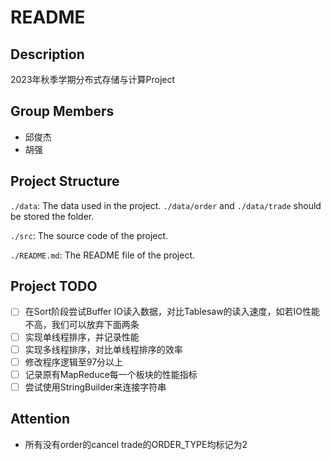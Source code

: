 # README

## Description

2023年秋季学期分布式存储与计算Project

## Group Members

- 邱俊杰
- 胡强 

## Project Structure

`./data`: The data used in the project. `./data/order` and `./data/trade` should be stored the folder.

`./src`: The source code of the project.

`./README.md`: The README file of the project.

## Project TODO

- [ ] 在Sort阶段尝试Buffer IO读入数据，对比Tablesaw的读入速度，如若IO性能不高，我们可以放弃下面两条
- [ ] 实现单线程排序，并记录性能
- [ ] 实现多线程排序，对比单线程排序的效率
- [ ] 修改程序逻辑至97分以上
- [ ] 记录原有MapReduce每一个板块的性能指标
- [ ] 尝试使用StringBuilder来连接字符串

## Attention

- 所有没有order的cancel trade的ORDER_TYPE均标记为2